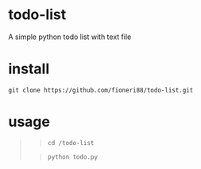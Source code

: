 # todo-list
A simple python todo list with text file

# install

    git clone https://github.com/fioneri88/todo-list.git    

# usage
>
>>`cd /todo-list`
>
>>`python todo.py`
